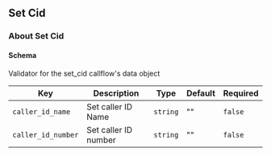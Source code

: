 ## Set Cid

### About Set Cid

#### Schema

Validator for the set_cid callflow's data object



Key | Description | Type | Default | Required
--- | ----------- | ---- | ------- | --------
`caller_id_name` | Set caller ID Name | `string` | "" | `false`
`caller_id_number` | Set caller ID number | `string` | "" | `false`


